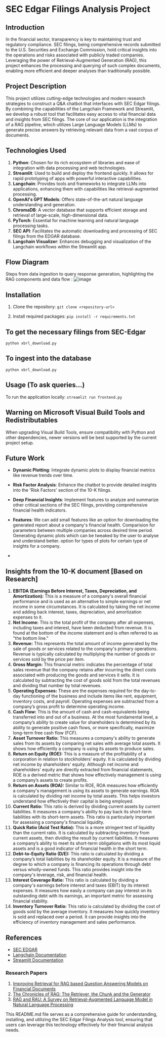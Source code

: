 # SEC Edgar Filings Analysis Project

## Introduction

In the financial sector, transparency is key to maintaining trust and regulatory compliance. SEC filings, being comprehensive records submitted to the U.S. Securities and Exchange Commission, hold critical insights into the operations and risks associated with publicly traded companies. Leveraging the power of Retrieval-Augmented Generation (RAG), this project enhances the processing and querying of such complex documents, enabling more efficient and deeper analyses than traditionally possible.

## Project Description

This project utilizes cutting-edge technologies and modern research strategies to construct a Q&A chatbot that interfaces with SEC Edgar filings. By combining the capabilities of the Langchain Framework and Streamlit, we develop a robust tool that facilitates easy access to vital financial data and insights from SEC filings. The core of our application is the integration of a RAG pipeline, which utilizes Large Language Models (LLMs) to generate precise answers by retrieving relevant data from a vast corpus of documents. 

## Technologies Used

1. **Python**: Chosen for its rich ecosystem of libraries and ease of integration with data processing and web technologies.
2. **Streamlit**: Used to build and deploy the frontend quickly. It allows for rapid prototyping of apps with powerful interactive capabilities.
3. **Langchain**: Provides tools and frameworks to integrate LLMs into applications, enhancing them with capabilities like retrieval-augmented processing.
4. **OpenAI's GPT Models**: Offers state-of-the-art natural language understanding and generation.
5. **ChromaDB**: A vector database that supports efficient storage and retrieval of large-scale, high-dimensional data.
6. **PyTorch**: Essential for machine learning and natural language processing tasks.
7. **SEC API**: Facilitates the automatic downloading and processing of SEC filings from the EDGAR database.
8. **Langchain Visualizer**: Enhances debugging and visualization of the Langchain workflows within the Streamlit app.

## Flow Diagram 

Steps from data ingestion to query response generation, highlighting the RAG components and data flow : 
![image](https://github.com/guneeshvats/SEC-10-K-FIilings-Analysis/assets/70188630/44fa97d2-9cec-4ebf-b450-8b2727f2d643)


## Installation

1. Clone the repository:
```git clone <repository-url>```

2. Install required packages:
```pip install -r requirements.txt```

## To get the necessary filings from SEC-Edgar
```python xbrl_download.py```

## To ingest into the database
```python xbrl_download.py```
## Usage (To ask queries...) 

To run the application locally:
```streamlit run frontend.py```

## Warning on Microsoft Visual Build Tools and Redistributables

When upgrading Visual Build Tools, ensure compatibility with Python and other dependencies, newer versions will be best supported by the current project setup.

## Future Work

- **Dynamic Plotting**: Integrate dynamic plots to display financial metrics like revenue trends over time.
- **Risk Factor Analysis**: Enhance the chatbot to provide detailed insights into the 'Risk Factors' section of the 10-K filings.
- **Deep Financial Insights**: Implement features to analyze and summarize other critical sections of the SEC filings, providing comprehensive financial health indicators.
- **Features**: We can add small features like an option for downloading the generated report about a company's financial health. Comparision for parameters between multiple companies across desired time period. Generating dynamic plots which can be tweaked by the user to analyse and understand better. option for types of plots for certain type of insights for a company.

- 
## Insights from the 10-K document [Based on Research] 
1. **EBITDA (Earnings Before Interest, Taxes, Depreciation, and Amortization):** This is a measure of a company's overall financial performance and is used as an alternative to simple earnings or net income in some circumstances. It is calculated by taking the net income and adding back interest, taxes, depreciation, and amortization expenses to it.
2. **Net Income:** This is the total profit of the company after all expenses, including taxes and interest, have been deducted from revenue. It is found at the bottom of the income statement and is often referred to as "the bottom line."
3. **Revenue:** This represents the total amount of income generated by the sale of goods or services related to the company's primary operations. Revenue is typically calculated by multiplying the number of goods or services sold by the price per item.
4. **Gross Margin:** This financial metric indicates the percentage of total sales revenue that the company retains after incurring the direct costs associated with producing the goods and services it sells. It is calculated by subtracting the cost of goods sold from the total revenues and dividing that number by total revenues.
5. **Operating Expenses:** These are the expenses required for the day-to-day functioning of the business and include items like rent, equipment, inventory costs, and payroll. Operating expenses are subtracted from a company’s gross profit to determine operating income.
6. **Cash Flow:** This is the amount of cash and cash-equivalents being transferred into and out of a business. At the most fundamental level, a company’s ability to create value for shareholders is determined by its ability to generate positive cash flows, or more specifically, maximize long-term free cash flow (FCF).
7. **Asset Turnover Ratio:** This measures a company's ability to generate sales from its assets by comparing net sales with average total assets. It shows how efficiently a company is using its assets to produce sales.
8. **Return on Equity (ROE):** This is a measure of the profitability of a corporation in relation to stockholders’ equity. It is calculated by dividing net income by shareholders' equity. Although net income and shareholders' equity are directly extracted from financial statements, ROE is a derived metric that shows how effectively management is using a company’s assets to create profits.
9. **Return on Assets (ROA):** Similar to ROE, ROA measures how efficiently a company's management is using its assets to generate earnings. ROA is calculated by dividing net income by total assets. This helps investors understand how effectively their capital is being employed.
10. **Current Ratio:** This ratio is derived by dividing current assets by current liabilities. It measures a company's ability to pay back its short-term liabilities with its short-term assets. This ratio is particularly important for assessing a company's financial liquidity.
11. **Quick Ratio (Acid Test Ratio):** This is a more stringent test of liquidity than the current ratio. It is calculated by subtracting inventory from current assets, then dividing the result by current liabilities. It measures a company’s ability to meet its short-term obligations with its most liquid assets and is a good indicator of financial health in the short term.
12. **Debt-to-Equity Ratio (D/E):** This ratio is calculated by dividing a company’s total liabilities by its shareholder equity. It is a measure of the degree to which a company is financing its operations through debt versus wholly-owned funds. This ratio provides insight into the company's leverage, risk, and financial health.
13. **Interest Coverage Ratio:** This ratio is calculated by dividing a company's earnings before interest and taxes (EBIT) by its interest expenses. It measures how easily a company can pay interest on its outstanding debt with its earnings, an important metric for assessing financial stability.
14. **Inventory Turnover Ratio:** This ratio is calculated by dividing the cost of goods sold by the average inventory. It measures how quickly inventory is sold and replaced over a period. It can provide insights into the efficiency of inventory management and sales performance.

## References

- [SEC EDGAR](https://www.sec.gov/edgar.shtml)
- [Langchain Documentation](https://langchain.com/docs)
- [Streamlit Documentation](https://docs.streamlit.io/)

### Research Papers

1. [Improving Retrieval for RAG based Question Answering Models on Financial Documents](https://arxiv.org/abs/2404.07221)
2. [The Chronicles of RAG: The Retriever, the Chunk and the Generator](https://arxiv.org/abs/2401.07883)
3. [RAG and RAU: A Survey on Retrieval-Augmented Language Model in Natural Language Processing](https://arxiv.org/abs/2404.19543)


This README.md file serves as a comprehensive guide for understanding, installing, and utilizing the SEC Edgar Filings Analysis tool, ensuring that users can leverage this technology effectively for their financial analysis needs.

